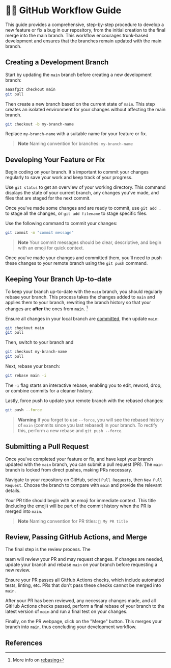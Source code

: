 # 🏄‍♀️ GitHub Workflow Guide

This guide provides a comprehensive, step-by-step procedure to develop a new feature or fix a bug in our repository, from the initial creation to the final merge into the main branch. This workflow encourages trunk-based development and ensures that the branches remain updated with the main branch.

## Creating a Development Branch

Start by updating the `main` branch before creating a new development branch:
```bash
aaaafgit checkout main
git pull
```

Then create a new branch based on the current state of `main`. This step creates an isolated environment for your changes without affecting the main branch.
```bash
git checkout -b my-branch-name
``` 

Replace `my-branch-name` with a suitable name for your feature or fix.

> **Note** 
> Naming convention for branches: `my-branch-name` 

## Developing Your Feature or Fix

Begin coding on your branch. It's important to commit your changes regularly to save your work and keep track of your progress. 

Use `git status` to get an overview of your working directory. This command displays the state of your current branch, any changes you've made, and files that are staged for the next commit.

Once you've made some changes and are ready to commit, use `git add .` to stage all the changes, or `git add filename` to stage specific files.

Use the following command to commit your changes: 
```bash 
git commit -m "commit message"
```

> **Note** 
> Your commit messages should be clear, descriptive, and begin with an emoji for quick context.

Once you've made your changes and committed them, you'll need to push these changes to your remote branch using the `git push` command.


## Keeping Your Branch Up-to-date

To keep your branch up-to-date with the `main` branch, you should regularly rebase your branch. This process takes the changes added to `main` and applies them to your branch, rewriting the branch history so that your changes are **after** the ones from `main`. [^1] 

Ensure all changes in your local branch are [committed](#developing-your-feature-or-fix), then update `main`:
```bash
git checkout main
git pull
```

Then, switch to your branch and 
```bash
git checkout my-branch-name
git pull
``` 

Next, rebase your branch: 
```bash
git rebase main -i
``` 

The `-i` flag starts an interactive rebase, enabling you to edit, reword, drop, or combine commits for a cleaner history.

Lastly, force push to update your remote branch with the rebased changes:
```bash
git push --force
``` 

> **Warning**
> If you forget to use `--force`, you will see the rebased history of `main` (commits since you last rebased) in your branch. To rectify this, perform a new rebase and `git push --force`.

## Submitting a Pull Request

Once you've completed your feature or fix, and have kept your branch updated with the `main` branch, you can submit a pull request (PR). The `main` branch is locked from direct pushes, making PRs necessary.

Navigate to your repository on GitHub, select `Pull Requests`, then `New Pull Request`. Choose the branch to compare with `main` and provide the relevant details. 

Your PR title should begin with an emoji for immediate context. This title (including the emoji) will be part of the commit history when the PR is merged into `main`.

> **Note** 
> Naming convention for PR titles: `📃 My PR title` 

## Review, Passing GitHub Actions, and Merge

The final step is the review process. The

 team will review your PR and may request changes. If changes are needed, update your branch and rebase `main` on your branch before requesting a new review. 

Ensure your PR passes all GitHub Actions checks, which include automated tests, linting, etc. PRs that don't pass these checks cannot be merged into `main`.

After your PR has been reviewed, any necessary changes made, and all GitHub Actions checks passed, perform a final rebase of your branch to the latest version of `main` and run a final test on your changes. 

Finally, on the PR webpage, click on the "Merge" button. This merges your branch into `main`, thus concluding your development workflow.


## References
[^1]: More info on [rebasing](https://git-scm.com/book/en/v2/Git-Branching-Rebasing)